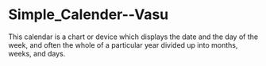 # Simple_Calender--Vasu
This  calendar is a chart or device which displays the date and the day of the week, and often the whole of a particular year divided up into months, weeks, and days. 
